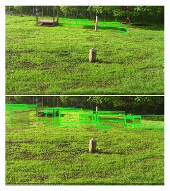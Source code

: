 ![20200603-180116-181118](in2/20200603/20200603-180116-181118_0_.jpg)
![20200603-181124-182125](in2/20200603/20200603-181124-182125_0_.jpg)

